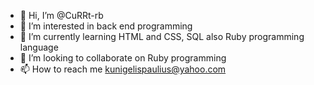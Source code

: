 - 👋 Hi, I’m @CuRRt-rb
- 👀 I’m interested in back end programming
- 🌱 I’m currently learning HTML and CSS, SQL also Ruby programming language
- 💞️ I’m looking to collaborate on Ruby programming
- 📫 How to reach me kunigelispaulius@yahoo.com

<!---
CuRRt-rb/CuRRt-rb is a ✨ special ✨ repository because its `README.md` (this file) appears on your GitHub profile.
You can click the Preview link to take a look at your changes.
--->

